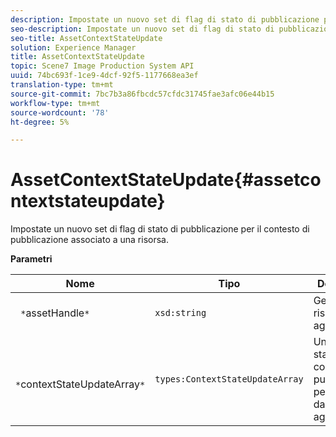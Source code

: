 ```yaml
---
description: Impostate un nuovo set di flag di stato di pubblicazione per il contesto di pubblicazione associato a una risorsa.
seo-description: Impostate un nuovo set di flag di stato di pubblicazione per il contesto di pubblicazione associato a una risorsa.
seo-title: AssetContextStateUpdate
solution: Experience Manager
title: AssetContextStateUpdate
topic: Scene7 Image Production System API
uuid: 74bc693f-1ce9-4dcf-92f5-1177668ea3ef
translation-type: tm+mt
source-git-commit: 7bc7b3a86fbcdc57cfdc31745fae3afc06e44b15
workflow-type: tm+mt
source-wordcount: '78'
ht-degree: 5%

---
```



# AssetContextStateUpdate{#assetcontextstateupdate}

Impostate un nuovo set di flag di stato di pubblicazione per il contesto di pubblicazione associato a una risorsa.

**Parametri**

| Nome | Tipo | Descrizione |
|---|---|---|
| ` *`assetHandle`*` | `xsd:string` | Gestite la risorsa da aggiornare. |
| ` *`contextStateUpdateArray`*` | `types:ContextStateUpdateArray` | Un array di stati di contatto di pubblicazione per la risorsa da aggiornare. |

